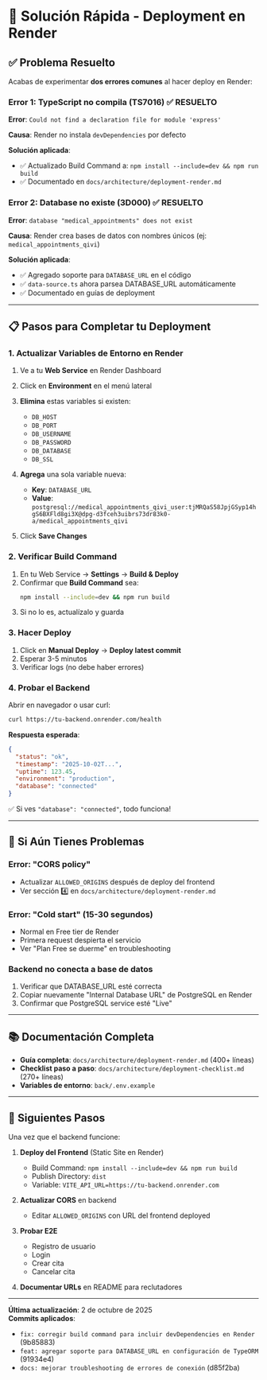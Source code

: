 # 🚀 Solución Rápida - Deployment en Render

## ✅ Problema Resuelto

Acabas de experimentar **dos errores comunes** al hacer deploy en Render:

### Error 1: TypeScript no compila (TS7016) ✅ RESUELTO

**Error**: `Could not find a declaration file for module 'express'`

**Causa**: Render no instala `devDependencies` por defecto

**Solución aplicada**:

- ✅ Actualizado Build Command a: `npm install --include=dev && npm run build`
- ✅ Documentado en `docs/architecture/deployment-render.md`

### Error 2: Database no existe (3D000) ✅ RESUELTO

**Error**: `database "medical_appointments" does not exist`

**Causa**: Render crea bases de datos con nombres únicos (ej: `medical_appointments_qivi`)

**Solución aplicada**:

- ✅ Agregado soporte para `DATABASE_URL` en el código
- ✅ `data-source.ts` ahora parsea DATABASE_URL automáticamente
- ✅ Documentado en guías de deployment

---

## 📋 Pasos para Completar tu Deployment

### 1. Actualizar Variables de Entorno en Render

1. Ve a tu **Web Service** en Render Dashboard
2. Click en **Environment** en el menú lateral
3. **Elimina** estas variables si existen:
   - `DB_HOST`
   - `DB_PORT`
   - `DB_USERNAME`
   - `DB_PASSWORD`
   - `DB_DATABASE`
   - `DB_SSL`
4. **Agrega** una sola variable nueva:

   - **Key**: `DATABASE_URL`
   - **Value**: `postgresql://medical_appointments_qivi_user:tjMRQaS58JpjGSyp14hgS6BXFld8gi3X@dpg-d3fceh3uibrs73dr83k0-a/medical_appointments_qivi`

5. Click **Save Changes**

### 2. Verificar Build Command

1. En tu Web Service → **Settings** → **Build & Deploy**
2. Confirmar que **Build Command** sea:
   ```bash
   npm install --include=dev && npm run build
   ```
3. Si no lo es, actualízalo y guarda

### 3. Hacer Deploy

1. Click en **Manual Deploy** → **Deploy latest commit**
2. Esperar 3-5 minutos
3. Verificar logs (no debe haber errores)

### 4. Probar el Backend

Abrir en navegador o usar curl:

```bash
curl https://tu-backend.onrender.com/health
```

**Respuesta esperada**:

```json
{
  "status": "ok",
  "timestamp": "2025-10-02T...",
  "uptime": 123.45,
  "environment": "production",
  "database": "connected"
}
```

✅ Si ves `"database": "connected"`, todo funciona!

---

## 🔧 Si Aún Tienes Problemas

### Error: "CORS policy"

- Actualizar `ALLOWED_ORIGINS` después de deploy del frontend
- Ver sección 4️⃣ en `docs/architecture/deployment-render.md`

### Error: "Cold start" (15-30 segundos)

- Normal en Free tier de Render
- Primera request despierta el servicio
- Ver "Plan Free se duerme" en troubleshooting

### Backend no conecta a base de datos

1. Verificar que DATABASE_URL esté correcta
2. Copiar nuevamente "Internal Database URL" de PostgreSQL en Render
3. Confirmar que PostgreSQL service esté "Live"

---

## 📚 Documentación Completa

- **Guía completa**: `docs/architecture/deployment-render.md` (400+ líneas)
- **Checklist paso a paso**: `docs/architecture/deployment-checklist.md` (270+ líneas)
- **Variables de entorno**: `back/.env.example`

---

## 🎉 Siguientes Pasos

Una vez que el backend funcione:

1. **Deploy del Frontend** (Static Site en Render)

   - Build Command: `npm install --include=dev && npm run build`
   - Publish Directory: `dist`
   - Variable: `VITE_API_URL=https://tu-backend.onrender.com`

2. **Actualizar CORS** en backend

   - Editar `ALLOWED_ORIGINS` con URL del frontend deployed

3. **Probar E2E**

   - Registro de usuario
   - Login
   - Crear cita
   - Cancelar cita

4. **Documentar URLs** en README para reclutadores

---

**Última actualización**: 2 de octubre de 2025  
**Commits aplicados**:

- `fix: corregir build command para incluir devDependencies en Render` (9b85883)
- `feat: agregar soporte para DATABASE_URL en configuración de TypeORM` (91934e4)
- `docs: mejorar troubleshooting de errores de conexión` (d85f2ba)
